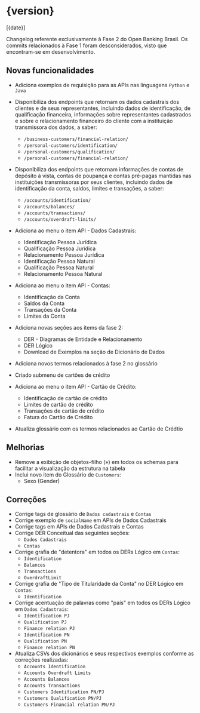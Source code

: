 # {version}
[{date}]

Changelog referente exclusivamente à Fase 2 do Open Banking Brasil.
Os commits relacionados à Fase 1 foram desconsiderados, visto que encontram-se em desenvolvimento. 

## Novas funcionalidades

* Adiciona exemplos de requisição para as APIs nas linguagens `Python` e `Java`

* Disponibiliza dos endpoints que retornam os dados cadastrais dos clientes e de seus representantes, incluindo dados de identificação, de qualificação financeira, informações sobre representantes cadastrados e sobre o relacionamento financeiro do cliente com a instituição transmissora dos dados, a saber:
  - `/business-customers/financial-relation/`
  - `/personal-customers/identification/`
  - `/personal-customers/qualification/`
  - `/personal-customers/financial-relation/`
* Disponibiliza dos endpoints que retornam informações de contas de depósito à vista, contas de poupança e contas pré-pagas mantidas nas instituições transmissoras por seus clientes, incluindo dados de identificação da conta, saldos, limites e transações, a saber:
  - `/accounts/identification/`
  - `/accounts/balances/`
  - `/accounts/transactions/`
  - `/accounts/overdraft-limits/`
* Adiciona ao menu o item API - Dados Cadastrais:
  - Identificação Pessoa Jurídica
  - Qualificação Pessoa Jurídica
  - Relacionamento Pessoa Jurídica
  - Identificação Pessoa Natural
  - Qualificação Pessoa Natural
  - Relacionamento Pessoa Natural
* Adiciona ao menu o item API - Contas:
  - Identificação da Conta
  - Saldos da Conta
  - Transações da Conta
  - Limites da Conta
* Adiciona novas seções aos items da fase 2:
  - DER - Diagramas de Entidade e Relacionamento
  - DER Lógico
  - Download de Exemplos na seção de Dicionário de Dados
* Adiciona novos termos relacionados à fase 2 no glossário
* Criado submenu de cartões de crédito
* Adiciona ao menu o item API - Cartão de Crédito:
  - Identificação de cartão de crédito
  - Limites de cartão de crédito
  - Transações de cartão de crédito
  - Fatura do Cartão de Crédito
* Atualiza glossário com os termos relacionados ao Cartão de Crédtio

## Melhorias

* Remove a exibição de objetos-filho (») em todos os schemas para facilitar a visualização da estrutura na tabela
* Inclui novo item do Glossário de `Customers`:
  -  Sexo (Gender)

## Correções

* Corrige tags de glossário de `Dados cadastrais` e `Contas`
* Corrige exemplo de `socialName` em APIs de Dados Cadastrais
* Corrige tags em APIs de Dados Cadastrais e Contas
* Corrige DER Conceitual das seguintes seções:
  - `Dados Cadastrais`
  - `Contas`
* Corrige grafia de "detentora" em todos os DERs Lógico em `Contas`:
  - `Identification` 
  - `Balances`
  - `Transactions`
  - `OverdraftLimit`
* Corrige grafia de "Tipo de Titularidade da Conta" no DER Lógico em `Contas`:
  - `Identification` 
* Corrige acentuação de palavras como "país" em todos os DERs Lógico em `Dados Cadastrais`:
  - `Identification PJ` 
  - `Qualification PJ`
  - `Finance relation PJ`
  - `Identification PN` 
  - `Qualification PN`
  - `Finance relation PN`
* Atualiza CSVs dos dicionários e seus respectivos exemplos conforme as correções realizadas:
  - `Accounts Identification` 
  - `Accounts Overdraft Limits` 
  - `Accounts Balances` 
  - `Accounts Transactions` 
  - `Customers Identification PN/PJ` 
  - `Customers Qualification PN/PJ`
  - `Customers Financial relation PN/PJ`
